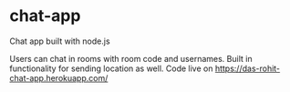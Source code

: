 # chat-app
Chat app built with node.js

Users can chat in rooms with room code and usernames. Built in functionality for sending location as well. Code live on https://das-rohit-chat-app.herokuapp.com/

